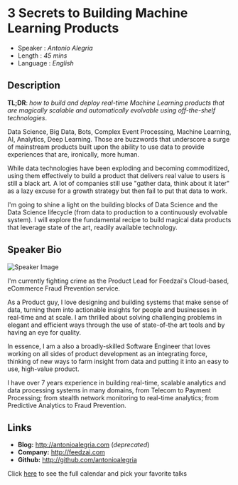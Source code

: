 3 Secrets to Building Machine Learning Products
===============================================

* Speaker   : *Antonio Alegria*
* Length    : *45 mins*
* Language  : *English*

Description
-----------

**TL;DR**: *how to build and deploy real-time Machine Learning products that are magically scalable and automatically evolvable using off-the-shelf technologies*.

Data Science, Big Data, Bots, Complex Event Processing, Machine Learning, AI, Analytics, Deep Learning. Those are buzzwords that underscore a surge of mainstream products built upon the ability to use data to provide experiences that are, ironically, more human.

While data technologies have been exploding and becoming commoditized, using them effectively to build a product that delivers real value to users is still a black art. A lot of companies still use "gather data, think about it later" as a lazy excuse for a growth strategy but then fail to put that data to work.

I'm going to shine a light on the building blocks of Data Science and the Data Science lifecycle (from data to production to a continuously evolvable system). I will explore the fundamental recipe to build magical data products that leverage state of the art, readily available technology.


Speaker Bio
-----------

![Speaker Image](https://avatars2.githubusercontent.com/u/49322?v=3&s=400)

I'm currently fighting crime as the Product Lead for Feedzai's Cloud-based, eCommerce Fraud Prevention service.

As a Product guy, I love designing and building systems that make sense of data, turning them into actionable insights for people and businesses in real-time and at scale. I am thrilled about solving challenging problems in elegant and efficient ways through the use of state-of-the art tools and by having an eye for quality.

In essence, I am a also a broadly-skilled Software Engineer that loves working on all sides of product development as an integrating force, thinking of new ways to farm insight from data and putting it into an easy to use, high-value product.

I have over 7 years experience in building real-time, scalable analytics and data processing systems in many domains, from Telecom to Payment Processing; from stealth network monitoring to real-time analytics; from Predictive Analytics to Fraud Prevention.

Links
-----

* **Blog:** http://antonioalegria.com (*deprecated*)
* **Company:** http://feedzai.com
* **Github:** http://github.com/antonioalegria

Click [here][1] to see the full calendar and pick your favorite talks

[1]: https://pixels.camp/schedule/
